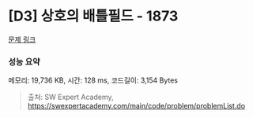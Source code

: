# [D3] 상호의 배틀필드 - 1873 

[문제 링크](https://swexpertacademy.com/main/code/problem/problemDetail.do?contestProbId=AV5LyE7KD2ADFAXc) 

### 성능 요약

메모리: 19,736 KB, 시간: 128 ms, 코드길이: 3,154 Bytes



> 출처: SW Expert Academy, https://swexpertacademy.com/main/code/problem/problemList.do